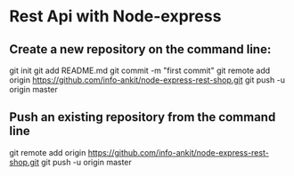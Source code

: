 # Rest Api with Node-express


## Create a new repository on the command line:

git init
git add README.md
git commit -m "first commit"
git remote add origin https://github.com/info-ankit/node-express-rest-shop.git
git push -u origin master

## Push an existing repository from the command line

git remote add origin https://github.com/info-ankit/node-express-rest-shop.git
git push -u origin master